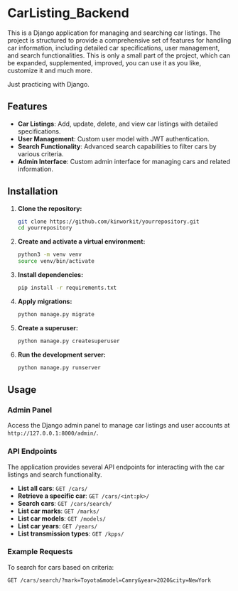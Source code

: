 # CarListing_Backend

This is a Django application for managing and searching car listings. The project is structured to provide a comprehensive set of features for handling car information, including detailed car specifications, user management, and search functionalities. This is only a small part of the project, which can be expanded, supplemented, improved, you can use it as you like, customize it and much more.

Just practicing with Django.

## Features

- **Car Listings**: Add, update, delete, and view car listings with detailed specifications.
- **User Management**: Custom user model with JWT authentication.
- **Search Functionality**: Advanced search capabilities to filter cars by various criteria.
- **Admin Interface**: Custom admin interface for managing cars and related information.

## Installation

1. **Clone the repository:**
    ```bash
    git clone https://github.com/kinworkit/yourrepository.git
    cd yourrepository
    ```

2. **Create and activate a virtual environment:**
    ```bash
    python3 -m venv venv
    source venv/bin/activate
    ```

3. **Install dependencies:**
    ```bash
    pip install -r requirements.txt
    ```

4. **Apply migrations:**
    ```bash
    python manage.py migrate
    ```

5. **Create a superuser:**
    ```bash
    python manage.py createsuperuser
    ```

6. **Run the development server:**
    ```bash
    python manage.py runserver
    ```

## Usage

### Admin Panel

Access the Django admin panel to manage car listings and user accounts at `http://127.0.0.1:8000/admin/`.

### API Endpoints

The application provides several API endpoints for interacting with the car listings and search functionality.

- **List all cars**: `GET /cars/`
- **Retrieve a specific car**: `GET /cars/<int:pk>/`
- **Search cars**: `GET /cars/search/`
- **List car marks**: `GET /marks/`
- **List car models**: `GET /models/`
- **List car years**: `GET /years/`
- **List transmission types**: `GET /kpps/`

### Example Requests

To search for cars based on criteria:
```http
GET /cars/search/?mark=Toyota&model=Camry&year=2020&city=NewYork

